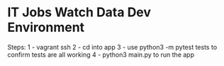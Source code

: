 # IT Jobs Watch Data Dev Environment
Steps:
1 - vagrant ssh
2 - cd into app
3 - use python3 -m pytest tests to confirm tests are all working
4 - python3 main.py to run the app
